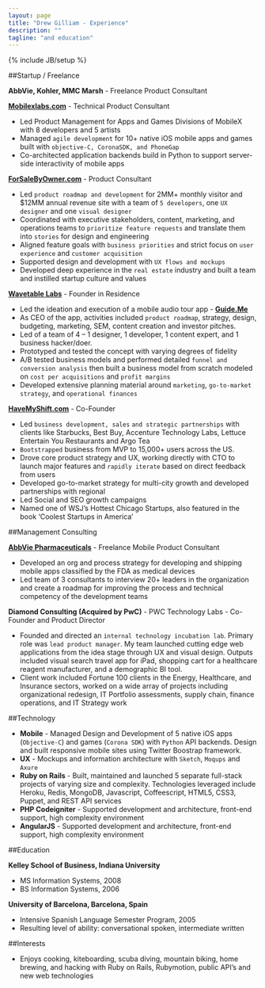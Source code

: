 ```yaml
---
layout: page
title: "Drew Gilliam - Experience"
description: ""
tagline: "and education"
---
```

{% include JB/setup %}

##Startup / Freelance

**AbbVie, Kohler, MMC Marsh** - Freelance Product Consultant

**[Mobilexlabs.com](http://mobilexlabs.com)** - Technical Product Consultant

- Led Product Management for Apps and Games Divisions of MobileX with 8 developers and 5 artists
- Managed `agile development` for 10+ native iOS mobile apps and games built with `objective-C, CoronaSDK, and PhoneGap`
- Co-architected application backends build in Python to support server-side interactivity of mobile apps

**[ForSaleByOwner.com](https://speakerdeck.com/dgilliam/wavetable-work-products?slide=1)** - Product Consultant

- Led `product roadmap and development` for 2MM+ monthly visitor and $12MM annual revenue site with a team of `5 developers`, one `UX designer` and one `visual designer`
- Coordinated with executive stakeholders, content, marketing, and operations teams to `prioritize feature requests` and translate them into `stories` for design and engineering
- Aligned feature goals with `business priorities` and strict focus on `user experience` and `customer acquisition`
- Supported design and development with `UX flows and mockups`
- Developed deep experience in the `real estate` industry and built a team and instilled startup culture and values

**[Wavetable Labs](https://speakerdeck.com/dgilliam/wavetable-work-products?slide=6)** - Founder in Residence

- Led the ideation and execution of a mobile audio tour app - **[Guide.Me](http://guidemeapp.co/)**
- As CEO of the app, activities included `product roadmap`, strategy, design, budgeting, marketing, SEM, content creation and investor pitches.
- Led of a team of 4 – 1 designer, 1 developer, 1 content expert, and 1 business hacker/doer.
- Prototyped and tested the concept with varying degrees of fidelity
- A/B tested business models and performed detailed `funnel and conversion analysis` then built a business model from scratch modeled on `cost per acquisitions` and `profit margins`
- Developed extensive planning material around `marketing`, `go-to-market strategy`, and `operational finances`

**[HaveMyShift.com](http://www.havemyshift.com)** - Co-Founder

- Led `business development, sales` `and strategic partnerships` with clients like Starbucks, Best Buy, Accenture Technology Labs, Lettuce Entertain You Restaurants and Argo Tea
- `Bootstrapped` business from MVP to 15,000+ users across the US.
- Drove core product strategy and UX, working directly with CTO to launch major features and `rapidly iterate` based on direct feedback from users
- Developed go-to-market strategy for multi-city growth and developed partnerships with regional
- Led Social and SEO growth campaigns
- Named one of WSJ’s Hottest Chicago Startups, also featured in the book ‘Coolest Startups in America’


##Management Consulting

**[AbbVie Pharmaceuticals](www.abbvie.com/)** - Freelance Mobile Product Consultant

- Developed an org and process strategy for developing and shipping mobile apps classified by the FDA as medical devices
- Led team of 3 consultants to interview 20+ leaders in the organization and create a roadmap for improving the process and technical competency of the development teams

**Diamond Consulting (Acquired by PwC)** - PWC Technology Labs - Co-Founder and Product Director

- Founded and directed an `internal technology incubation lab`. Primary role was `lead product manager`. My team launched cutting edge web applications from the idea stage through UX and visual design. Outputs included visual search travel app for iPad, shopping cart for a healthcare reagent manufacturer, and a demographic BI tool.
- Client work included Fortune 100 clients in the Energy, Healthcare, and Insurance sectors, worked on a wide array of projects including organizational redesign, IT Portfolio assessments, supply chain, finance operations, and IT Strategy work

##Technology

- **Mobile** - Managed Design and Development of 5 native iOS apps (`Objective-C`) and games (`Corona SDK`) with `Python` API backends. Design and built responsive mobile sites using Twitter Boostrap framework.
- **UX** - Mockups and information architecture with `Sketch`, `Moqups` and `Axure`
- **Ruby on Rails** - Built, maintained and launched 5 separate full-stack projects of varying size and complexity. Technologies leveraged include Heroku, Redis, MongoDB, Javascript, Coffeescript, HTML5, CSS3, Puppet, and REST API services
- **PHP Codeigniter** - Supported development and architecture, front-end support, high complexity environment
- **AngularJS** - Supported development and architecture, front-end support, high complexity environment

##Education

**Kelley School of Business, Indiana University**

- MS Information Systems, 2008
- BS Information Systems, 2006

**University of Barcelona, Barcelona, Spain**

- Intensive Spanish Language Semester Program, 2005
- Resulting level of ability: conversational spoken, intermediate written

##Interests

- Enjoys cooking, kiteboarding, scuba diving, mountain biking, home brewing, and hacking with Ruby on Rails, Rubymotion, public API’s and new web technologies
